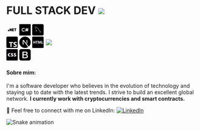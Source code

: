 # FULL STACK DEV <img src="https://media.giphy.com/media/f9jQLaKJJl6dL0AmmZ/giphy.gif" width="30px">

<img style="margin-top: 40px;" align="right" width="400px" src="https://media4.giphy.com/media/v1.Y2lkPTc5MGI3NjExdmYwYWNlNjBoZTE3dmJhMXl3YmhjbW93N2g5MjlwOW5qZnM5MXUwOSZlcD12MV9pbnRlcm5hbF9naWZfYnlfaWQmY3Q9Zw/9bTjZrytydVRK/giphy.gif">

<img src="assets/web.png" alt="Logo .net" width="30"/> <img src="assets/csharp.png" alt="Logo C#" width="30"/> <img src="assets/mysql.png" alt="Logo mysql" width="30"/>
<img src="assets/ts.png" alt="Logo typescript" width="30"/> <img src="assets/nextdotjs.svg" alt="Logo bootstrap" width="30"/> <img src="assets/html.png" alt="Logo html" width="30"/> <img src="assets/css.png" alt="Logo css" width="30"/>
<img src="assets/bs.png" alt="Logo bootstrap" width="30"/>

#### Sobre mim:<br>

I'm a software developer who believes in the evolution of technology and staying up to date with the latest trends. I strive to build an excellent global network. <b>I currently work with cryptocurrencies and smart contracts.</b>

🔗 Feel free to connect with me on LinkedIn: <a href="https://www.linkedin.com/in/muca-oliveira/"><img src="https://img.shields.io/badge/LinkedIn-%230077B5.svg?&style=flat-square&logo=linkedin&logoColor=white" alt="LinkedIn"> </a>

<img src="https://github.com/giovana-simas/giovana-simas/blob/main/snake.svg" alt="Snake animation" />
